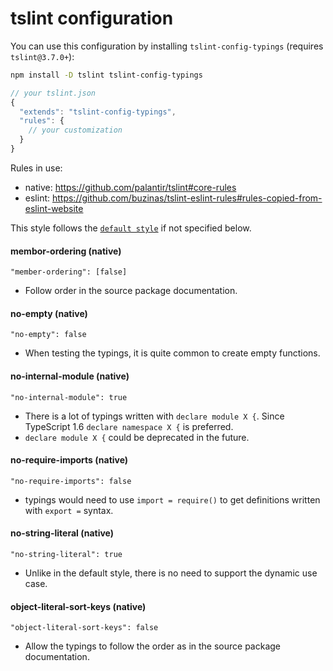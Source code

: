 # tslint configuration
You can use this configuration by installing `tslint-config-typings` (requires `tslint@3.7.0+`):

```sh
npm install -D tslint tslint-config-typings
```

```js
// your tslint.json
{
  "extends": "tslint-config-typings",
  "rules": {
    // your customization
  }
}
```

Rules in use:
- native: https://github.com/palantir/tslint#core-rules
- eslint: https://github.com/buzinas/tslint-eslint-rules#rules-copied-from-eslint-website

This style follows the [`default style`](../default/tslint.md) if not specified below.

#### membor-ordering (native)
`"member-ordering": [false]`
- Follow order in the source package documentation.

#### no-empty (native)
`"no-empty": false`
- When testing the typings, it is quite common to create empty functions.

#### no-internal-module (native)
`"no-internal-module": true`
- There is a lot of typings written with `declare module X {`. Since TypeScript 1.6 `declare namespace X {` is preferred.
- `declare module X {` could be deprecated in the future.

#### no-require-imports (native)
`"no-require-imports": false`
- typings would need to use `import = require()` to get definitions written with `export =` syntax.

#### no-string-literal (native)
`"no-string-literal": true`
- Unlike in the default style, there is no need to support the dynamic use case.

#### object-literal-sort-keys (native)
`"object-literal-sort-keys": false`
- Allow the typings to follow the order as in the source package documentation.
